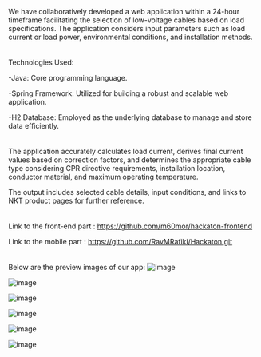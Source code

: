 We have collaboratively developed a web application within a 24-hour timeframe facilitating the selection of low-voltage cables based on load specifications. The application considers input parameters such as load current or load power, environmental conditions, and installation methods.
<br>
<br>
<br>
Technologies Used:

-Java: Core programming language.

-Spring Framework: Utilized for building a robust and scalable web application.

-H2 Database: Employed as the underlying database to manage and store data efficiently.
<br>
<br>
<br>
The application accurately calculates load current, derives final current values based on correction factors, and determines the appropriate cable type considering CPR directive requirements, installation location, conductor material, and maximum operating temperature.

The output includes selected cable details, input conditions, and links to NKT product pages for further reference.
<br>
<br>
<br>
Link to the front-end part : https://github.com/m60mor/hackaton-frontend

Link to the mobile part : https://github.com/RavMRafiki/Hackaton.git
<br>
<br>
<br>
Below are the preview images of our app:
![image](https://github.com/KubaProg/hackathon-backend/assets/70453666/9482d66f-99b1-4424-8b67-b7cae7338596)

![image](https://github.com/KubaProg/hackathon-backend/assets/70453666/5b290cf3-679a-4145-8bd1-bff0098bff56)

![image](https://github.com/KubaProg/hackathon-backend/assets/70453666/05a2fa2a-c66d-452a-a029-6703bede60b0)

![image](https://github.com/KubaProg/hackathon-backend/assets/70453666/24e36ce9-7b74-47ac-b72c-04944865306d)

![image](https://github.com/KubaProg/hackathon-backend/assets/70453666/bdf93cb7-4058-4bee-99a8-44974eaff1c2)

![image](https://github.com/KubaProg/hackathon-backend/assets/70453666/8a9d7980-c2e8-4855-ac84-b3d0221f8995)

